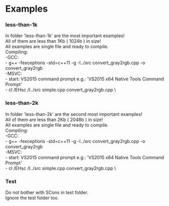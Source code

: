 # Examples

### less-than-1k
In folder 'less-than-1k' are the most important examples! \
All of them are less than 1Kb ( 1024b ) in size! \
All examples are single file and ready to compile. \
Compiling: \
  -GCC: \
    - g++ -fexceptions -std=c++11 -g -I../src convert_gray2rgb.cpp -o convert_gray2rgb \
  -MSVC: \
    - start: VS2015 command prompt e.g.: 'VS2015 x64 Native Tools Command Prompt' \
    - cl /EHsc /I../src simple.cpp convert_gray2rgb.cpp \

### less-than-2k
In folder 'less-than-2k' are the second most important examples! \
All of them are less than 2Kb ( 2048b ) in size! \
All examples are single file and ready to compile. \
Compiling: \
  -GCC: \
    - g++ -fexceptions -std=c++11 -g -I../src convert_gray2rgb.cpp -o convert_gray2rgb \
  -MSVC: \
    - start: VS2015 command prompt e.g.: 'VS2015 x64 Native Tools Command Prompt' \
    - cl /EHsc /I../src simple.cpp convert_gray2rgb.cpp \


### Test
Do not bother with SCons in test folder. \
Ignore the test folder too.
